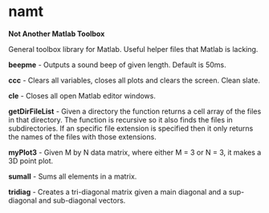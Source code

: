# namt


**Not Another Matlab Toolbox**

General toolbox library for Matlab. Useful helper files that Matlab is lacking.

**beepme** - Outputs a sound beep of given length. Default is 50ms.

**ccc** - Clears all variables, closes all plots and clears the screen. Clean slate.

**cle** - Closes all open Matlab editor windows.

**getDirFileList** - Given a directory the function returns a cell array of the files in that directory. The function is recursive so it also finds the files in subdirectories. If an specific file extension is specified then it only returns the names of the files with those extensions.

**myPlot3** - Given M by N data matrix, where either M = 3 or N = 3, it makes a 3D point plot.

**sumall** - Sums all elements in a matrix.

**tridiag** - Creates a tri-diagonal matrix given a main diagonal and a sup-diagonal and sub-diagonal vectors.
